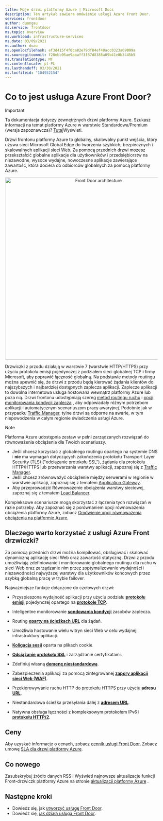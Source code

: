 ```yaml
---
title: Moje drzwi platformy Azure | Microsoft Docs
description: Ten artykuł zawiera omówienie usługi Azure Front Door.
services: frontdoor
author: duongau
ms.service: frontdoor
ms.topic: overview
ms.workload: infrastructure-services
ms.date: 03/09/2021
ms.author: duau
ms.openlocfilehash: ef3d415f4f0ca82e79df84ef48acc0323a69099a
ms.sourcegitcommit: f28ebb95ae9aaaff3f87d8388a09b41e0b3445b5
ms.translationtype: MT
ms.contentlocale: pl-PL
ms.lasthandoff: 03/30/2021
ms.locfileid: "104952154"
---
```

# <a name="what-is-azure-front-door"></a>Co to jest usługa Azure Front Door?

> [!IMPORTANT]
> Ta dokumentacja dotyczy zewnętrznych drzwi platformy Azure. Szukasz informacji na temat platformy Azure w warstwie Standardowa/Premium (wersja zapoznawcza)? [Tutaj](standard-premium/overview.md)Wyświetl.

Drzwi frontonu platformy Azure to globalny, skalowalny punkt wejścia, który używa sieci Microsoft Global Edge do tworzenia szybkich, bezpiecznych i skalowalnych aplikacji sieci Web. Za pomocą przednich drzwi możesz przekształcić globalne aplikacje dla użytkowników i przedsiębiorstw na niezawodne, wysoce wydajne, nowoczesne aplikacje zawierające zawartość, która dociera do odbiorców globalnych za pomocą platformy Azure.

<p align="center">
  <img src="./media/front-door-overview/front-door-visual-diagram.png" alt="Front Door architecture" width="600" title="Azure Front Door">
</p>

Drzwiczki z przodu działają w warstwie 7 (warstwie HTTP/HTTPS) przy użyciu protokołu emisji pojedynczej z podziałem sieci globalnej TCP i firmy Microsoft, aby poprawić łączność globalną. Na podstawie metody routingu można upewnić się, że drzwi z przodu będą kierować żądania klientów do najszybszych i najbardziej dostępnych zaplecza aplikacji. Zaplecze aplikacji to dowolna internetowa usługa hostowana wewnątrz platformy Azure lub poza nią. Drzwi frontonu udostępniają szereg [metod routingu ruchu](front-door-routing-methods.md) i [opcji monitorowania kondycji zaplecza](front-door-health-probes.md) , aby odpowiadały różnym potrzebom aplikacji i automatycznym scenariuszom pracy awaryjnej. Podobnie jak w przypadku [Traffic Manager](../traffic-manager/traffic-manager-overview.md), tylne drzwi są odporne na awarie, w tym niepowodzenia w całym regionie świadczenia usługi Azure.

>[!NOTE]
> Platforma Azure udostępnia zestaw w pełni zarządzanych rozwiązań do równoważenia obciążenia dla Twoich scenariuszy. 
> * Jeśli chcesz korzystać z globalnego routingu opartego na systemie DNS i **nie** ma wymagań dotyczących zakończenia protokołu Transport Layer Security (TLS) ("odciążanie protokołu SSL"), żądania dla protokołu HTTP/HTTPS lub przetwarzania warstwy aplikacji, zapoznaj się z [Traffic Manager](../traffic-manager/traffic-manager-overview.md). 
> * Jeśli chcesz zrównoważyć obciążenie między serwerami w regionie w warstwie aplikacji, zapoznaj się z tematem [Application Gateway](../application-gateway/overview.md).
> * Aby przeprowadzić Równoważenie obciążenia warstwy sieciowej, zapoznaj się z tematem [Load Balancer](../load-balancer/load-balancer-overview.md). 
> 
> Kompleksowe scenariusze mogą skorzystać z łączenia tych rozwiązań w razie potrzeby.
> Aby zapoznać się z porównaniem opcji równoważenia obciążenia platformy Azure, zobacz [Omówienie opcji równoważenia obciążenia na platformie Azure](/azure/architecture/guide/technology-choices/load-balancing-overview).

## <a name="why-use-azure-front-door"></a>Dlaczego warto korzystać z usługi Azure Front drzwiczki?

Za pomocą przednich drzwi można kompilować, obsługiwać i skalować dynamiczną aplikację sieci Web oraz zawartość statyczną. Drzwi z przodu umożliwiają zdefiniowanie i monitorowanie globalnego routingu dla ruchu w sieci Web oraz zarządzanie nim przez zoptymalizowanie wydajności i niezawodności najwyższej warstwy dla użytkowników końcowych przez szybką globalną pracę w trybie failover.

Najważniejsze funkcje dołączone do czołowych drzwi:

* Przyspieszona wydajność aplikacji przy użyciu podziału **[protokołu emisji](front-door-routing-architecture.md#anycast)** pojedynczej opartego na **[protokole TCP](front-door-routing-architecture.md#splittcp)**.

* Inteligentne monitorowanie **[sondowania kondycji](front-door-health-probes.md)** zasobów zaplecza.

*  Routing **[oparty na ścieżkach URL](front-door-route-matching.md)** dla żądań.

* Umożliwia hostowanie wielu witryn sieci Web w celu wydajnej infrastruktury aplikacji. 

* **[Koligacja sesji](front-door-routing-methods.md#affinity)** oparta na plikach cookie.

* **[Odciążanie protokołu SSL](front-door-custom-domain-https.md)** i zarządzanie certyfikatami.

* Zdefiniuj własną **[domenę niestandardową](front-door-custom-domain.md)**. 

* Zabezpieczenia aplikacji za pomocą zintegrowanej  **[zapory aplikacji sieci Web (WAF)](../web-application-firewall/overview.md)**.

* Przekierowywanie ruchu HTTP do protokołu HTTPS przy użyciu **[adresu URL](front-door-url-redirect.md)**.

* Niestandardowa ścieżka przesyłania dalej z **[adresem URL](front-door-url-rewrite.md)**.

* Natywna obsługa łączności z kompleksowym protokołem IPv6 i **[protokołu HTTP/2](front-door-http2.md)**.

## <a name="pricing"></a>Ceny

Aby uzyskać informacje o cenach, zobacz [cennik usługi Front Door](https://azure.microsoft.com/pricing/details/frontdoor/). Zobacz umowę [SLA dla drzwi platformy Azure](https://azure.microsoft.com/en-us/support/legal/sla/frontdoor/v1_0/).

## <a name="whats-new"></a>Co nowego

Zasubskrybuj źródło danych RSS i Wyświetl najnowsze aktualizacje funkcji Front-drzwiczk platformy Azure na stronie [aktualizacji platformy Azure](https://azure.microsoft.com/updates/?category=networking&query=Azure%20Front%20Door) .

## <a name="next-steps"></a>Następne kroki

- Dowiedz się, jak [utworzyć usługę Front Door](quickstart-create-front-door.md).
- Dowiedz się, [jak działa usługa Front Door](front-door-routing-architecture.md).
